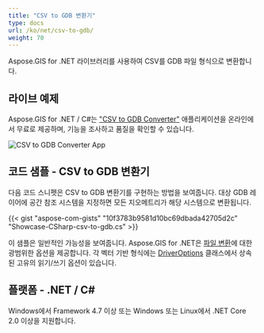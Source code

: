 ```yaml
---
title: "CSV to GDB 변환기"
type: docs
url: /ko/net/csv-to-gdb/
weight: 70
---
```


Aspose.GIS for .NET 라이브러리를 사용하여 CSV를 GDB 파일 형식으로 변환합니다.

## **라이브 예제**

Aspose.GIS for .NET / C#는 ["CSV to GDB Converter"](https://products.aspose.app/gis/conversion/csv-to-gdb) 애플리케이션을 온라인에서 무료로 제공하며, 기능을 조사하고 품질을 확인할 수 있습니다.

![CSV to GDB Converter App](conversion.png)

## **코드 샘플 - CSV to GDB 변환기**

다음 코드 스니펫은 CSV to GDB 변환기를 구현하는 방법을 보여줍니다. 대상 GDB 레이어에 공간 참조 시스템을 지정하면 모든 지오메트리가 해당 시스템으로 변환됩니다. 

{{< gist "aspose-com-gists" "10f3783b9581d10bc69dbada42705d2c" "Showcase-CSharp-csv-to-gdb.cs" >}}

이 샘플은 일반적인 가능성을 보여줍니다. Aspose.GIS for .NET은 [파일 변환](https://docs.aspose.com/gis/net/vector-layers/)에 대한 광범위한 옵션을 제공합니다. 각 벡터 기반 형식에는 [DriverOptions](https://reference.aspose.com/gis/net/aspose.gis/driveroptions) 클래스에서 상속된 고유의 읽기/쓰기 옵션이 있습니다.

## **플랫폼 - .NET / C#**

Windows에서 Framework 4.7 이상 또는 Windows 또는 Linux에서 .NET Core 2.0 이상을 지원합니다.

